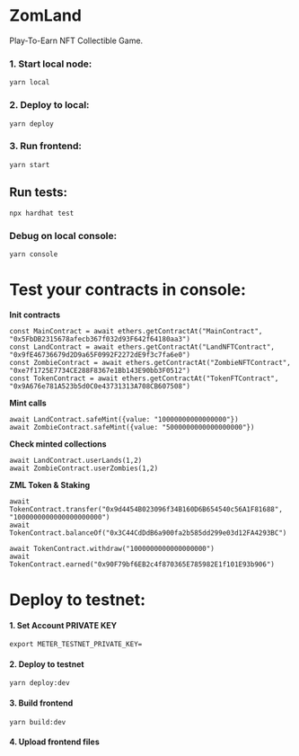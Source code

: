 # ZomLand

Play-To-Earn NFT Collectible Game.

### 1. Start local node:

```
yarn local
```

### 2. Deploy to local:

```
yarn deploy
```

### 3. Run frontend:

```
yarn start
```

## Run tests:

```
npx hardhat test
```

### Debug on local console:

```
yarn console
```

Test your contracts in console:
=================

**Init contracts**

```
const MainContract = await ethers.getContractAt("MainContract", "0x5FbDB2315678afecb367f032d93F642f64180aa3")
const LandContract = await ethers.getContractAt("LandNFTContract", "0x9fE46736679d2D9a65F0992F2272dE9f3c7fa6e0")
const ZombieContract = await ethers.getContractAt("ZombieNFTContract", "0xe7f1725E7734CE288F8367e1Bb143E90bb3F0512")
const TokenContract = await ethers.getContractAt("TokenFTContract", "0x9A676e781A523b5d0C0e43731313A708CB607508")
```

**Mint calls**

```
await LandContract.safeMint({value: "10000000000000000"})
await ZombieContract.safeMint({value: "5000000000000000000"})
```

**Check minted collections**

```
await LandContract.userLands(1,2)
await ZombieContract.userZombies(1,2)
```

**ZML Token & Staking**

```
await TokenContract.transfer("0x9d4454B023096f34B160D6B654540c56A1F81688", "1000000000000000000000")
await TokenContract.balanceOf("0x3C44CdDdB6a900fa2b585dd299e03d12FA4293BC")

await TokenContract.withdraw("1000000000000000000")
await TokenContract.earned("0x90F79bf6EB2c4f870365E785982E1f101E93b906")
```

Deploy to testnet:
===============

#### 1. Set Account PRIVATE KEY

```
export METER_TESTNET_PRIVATE_KEY=
```

#### 2. Deploy to testnet

```
yarn deploy:dev
```

#### 3. Build frontend

```
yarn build:dev
```

#### 4. Upload frontend files 